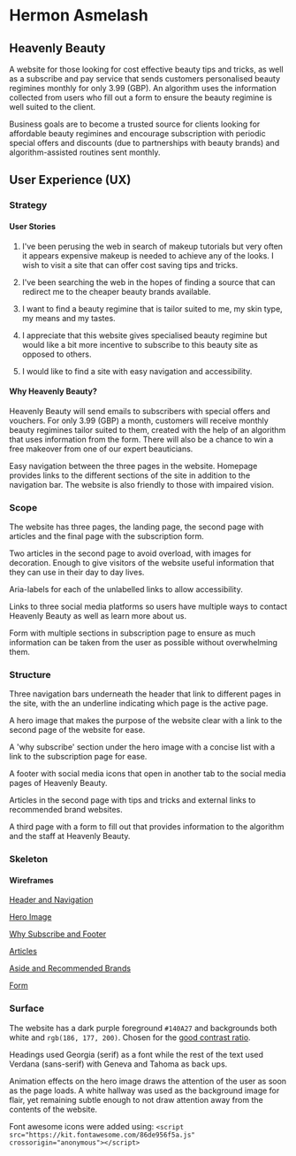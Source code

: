 # Hermon Asmelash 

## Heavenly Beauty 

A website for those looking for cost effective beauty tips and tricks, as well as a subscribe and pay service that sends customers personalised beauty regimines monthly for only 3.99 (GBP). An algorithm uses the information collected from users who fill out a form to ensure the beauty regimine is well suited to the client. 

Business goals are to become a trusted source for clients looking for affordable beauty regimines and encourage subscription with periodic special offers and discounts (due to partnerships with beauty brands) and algorithm-assisted routines sent monthly. 

## User Experience (UX)

### Strategy

#### User Stories

1. I've been perusing the web in search of makeup tutorials but very often it appears expensive makeup is needed to achieve any of the looks. I wish to visit a site that can offer cost saving tips and tricks. 

2. I've been searching the web in the hopes of finding a source that can redirect me to the cheaper beauty brands available. 

3. I want to find a beauty regimine that is tailor suited to me, my skin type, my means and my tastes. 

4. I appreciate that this website gives specialised beauty regimine but would like a bit more incentive to subscribe to this beauty site as opposed to others.

5. I would like to find a site with easy navigation and accessibility. 

#### Why Heavenly Beauty?

Heavenly Beauty will send emails to subscribers with special offers and vouchers. For only 3.99 (GBP) a month, customers will receive monthly beauty regimines tailor suited to them, created with the help of an algorithm that uses information from the form. There will also be a chance to win a free makeover from one of our expert beauticians. 

Easy navigation between the three pages in the website. Homepage provides links to the different sections of the site in addition to the navigation bar. The website is also friendly to those with impaired vision. 

### Scope

The website has three pages, the landing page, the second page with articles and the final page with the subscription form. 

Two articles in the second page to avoid overload, with images for decoration. Enough to give visitors of the website useful information that they can use in their day to day lives. 

Aria-labels for each of the unlabelled links to allow accessibility. 

Links to three social media platforms so users have multiple ways to contact Heavenly Beauty as well as learn more about us. 

Form with multiple sections in subscription page to ensure as much information can be taken from the user as possible without overwhelming them.

### Structure 

Three navigation bars underneath the header that link to different pages in the site, with the an underline indicating which page is the active page. 

A hero image that makes the purpose of the website clear with a link to the second page of the website for ease. 

A 'why subscribe' section under the hero image with a concise list with a link to the subscription page for ease. 

A footer with social media icons that open in another tab to the social media pages of Heavenly Beauty.

Articles in the second page with tips and tricks and external links to recommended brand websites.

A third page with a form to fill out that provides information to the algorithm and the staff at Heavenly Beauty.

### Skeleton

#### Wireframes

[Header and Navigation](https://user-images.githubusercontent.com/103432143/169900430-7b3b1a64-234e-40a6-9fba-928835e5407d.png)

[Hero Image](https://user-images.githubusercontent.com/103432143/169900587-0c5ddea2-4980-4328-9b3f-b431cfad425b.png)

[Why Subscribe and Footer](https://user-images.githubusercontent.com/103432143/169901093-2ef44339-887c-4eef-bb12-e9905e9591a2.png)

[Articles](https://user-images.githubusercontent.com/103432143/170581774-28f4ee4f-0f5b-4309-b1bc-7f7198923283.png)

[Aside and Recommended Brands](https://user-images.githubusercontent.com/103432143/170581849-46e81162-db6f-40c8-aa02-3ff330e8a997.png)

[Form](https://user-images.githubusercontent.com/103432143/170581894-92da499f-aa32-446e-a0b7-5eaf4ce77d00.png)

### Surface

The website has a dark purple foreground `#140A27` and backgrounds both white and `rgb(186, 177, 200)`. Chosen for the [good contrast ratio](https://webaim.org/resources/contrastchecker/?fcolor=140A27&bcolor=BAB1C8).

Headings used Georgia (serif) as a font while the rest of the text used Verdana (sans-serif) with Geneva and Tahoma as back ups.

Animation effects on the hero image draws the attention of the user as soon as the page loads. A white hallway was used as the background image for flair, yet remaining subtle enough to not draw attention away from the contents of the website.

Font awesome icons were added using:
```<script src="https://kit.fontawesome.com/86de956f5a.js" crossorigin="anonymous"></script>```

